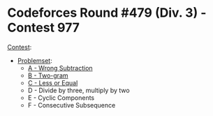 # Codeforces Round #479 (Div. 3) - Contest 977

[Contest](https://codeforces.com/contest/977/): 
* [Problemset](https://codeforces.com/contest/977/problems):
  * [A - Wrong Subtraction](a/)
  * [B - Two-gram](b/)
  * [C - Less or Equal](c/)
  * D - Divide by three, multiply by two
  * E - Cyclic Components
  * F - Consecutive Subsequence
